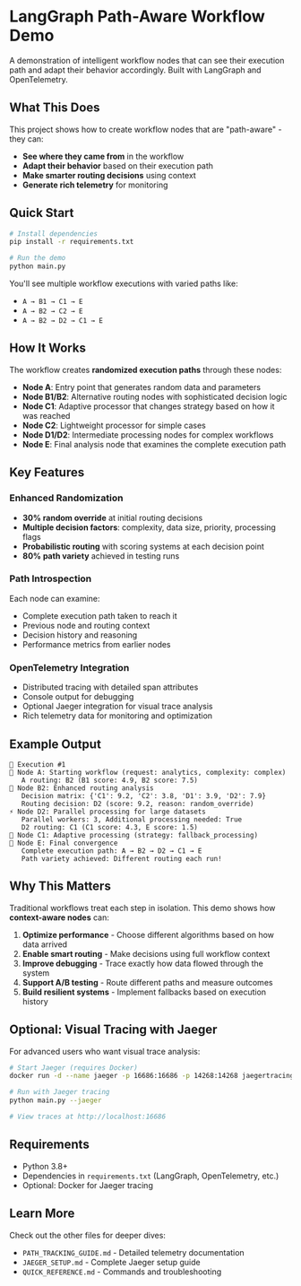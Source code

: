# LangGraph Path-Aware Workflow Demo

A demonstration of intelligent workflow nodes that can see their execution path and adapt their behavior accordingly. Built with LangGraph and OpenTelemetry.

## What This Does

This project shows how to create workflow nodes that are "path-aware" - they can:
- **See where they came from** in the workflow
- **Adapt their behavior** based on their execution path
- **Make smarter routing decisions** using context
- **Generate rich telemetry** for monitoring

## Quick Start

```bash
# Install dependencies
pip install -r requirements.txt

# Run the demo
python main.py
```

You'll see multiple workflow executions with varied paths like:
- `A → B1 → C1 → E`
- `A → B2 → C2 → E` 
- `A → B2 → D2 → C1 → E`

## How It Works

The workflow creates **randomized execution paths** through these nodes:

- **Node A**: Entry point that generates random data and parameters
- **Node B1/B2**: Alternative routing nodes with sophisticated decision logic  
- **Node C1**: Adaptive processor that changes strategy based on how it was reached
- **Node C2**: Lightweight processor for simple cases
- **Node D1/D2**: Intermediate processing nodes for complex workflows
- **Node E**: Final analysis node that examines the complete execution path

## Key Features

### Enhanced Randomization
- **30% random override** at initial routing decisions
- **Multiple decision factors**: complexity, data size, priority, processing flags
- **Probabilistic routing** with scoring systems at each decision point
- **80% path variety** achieved in testing runs

### Path Introspection
Each node can examine:
- Complete execution path taken to reach it
- Previous node and routing context
- Decision history and reasoning
- Performance metrics from earlier nodes

### OpenTelemetry Integration
- Distributed tracing with detailed span attributes
- Console output for debugging
- Optional Jaeger integration for visual trace analysis
- Rich telemetry data for monitoring and optimization

## Example Output

```
🔄 Execution #1
🚀 Node A: Starting workflow (request: analytics, complexity: complex)
   A routing: B2 (B1 score: 4.9, B2 score: 7.5)
🔀 Node B2: Enhanced routing analysis
   Decision matrix: {'C1': 9.2, 'C2': 3.8, 'D1': 3.9, 'D2': 7.9}
   Routing decision: D2 (score: 9.2, reason: random_override)
⚡ Node D2: Parallel processing for large datasets
   Parallel workers: 3, Additional processing needed: True
   D2 routing: C1 (C1 score: 4.3, E score: 1.5)
🧠 Node C1: Adaptive processing (strategy: fallback_processing)
🎯 Node E: Final convergence
   Complete execution path: A → B2 → D2 → C1 → E
   Path variety achieved: Different routing each run!
```

## Why This Matters

Traditional workflows treat each step in isolation. This demo shows how **context-aware nodes** can:

1. **Optimize performance** - Choose different algorithms based on how data arrived
2. **Enable smart routing** - Make decisions using full workflow context  
3. **Improve debugging** - Trace exactly how data flowed through the system
4. **Support A/B testing** - Route different paths and measure outcomes
5. **Build resilient systems** - Implement fallbacks based on execution history

## Optional: Visual Tracing with Jaeger

For advanced users who want visual trace analysis:

```bash
# Start Jaeger (requires Docker)
docker run -d --name jaeger -p 16686:16686 -p 14268:14268 jaegertracing/all-in-one:latest

# Run with Jaeger tracing
python main.py --jaeger

# View traces at http://localhost:16686
```

## Requirements

- Python 3.8+
- Dependencies in `requirements.txt` (LangGraph, OpenTelemetry, etc.)
- Optional: Docker for Jaeger tracing

## Learn More

Check out the other files for deeper dives:
- `PATH_TRACKING_GUIDE.md` - Detailed telemetry documentation
- `JAEGER_SETUP.md` - Complete Jaeger setup guide  
- `QUICK_REFERENCE.md` - Commands and troubleshooting

